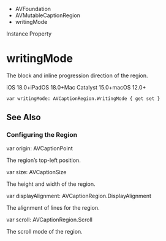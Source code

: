 

- AVFoundation
- AVMutableCaptionRegion
-  writingMode 

Instance Property

# writingMode

The block and inline progression direction of the region.

iOS 18.0+iPadOS 18.0+Mac Catalyst 15.0+macOS 12.0+

``` source
var writingMode: AVCaptionRegion.WritingMode { get set }
```

## See Also

### Configuring the Region

var origin: AVCaptionPoint

The region’s top-left position.

var size: AVCaptionSize

The height and width of the region.

var displayAlignment: AVCaptionRegion.DisplayAlignment

The alignment of lines for the region.

var scroll: AVCaptionRegion.Scroll

The scroll mode of the region.

